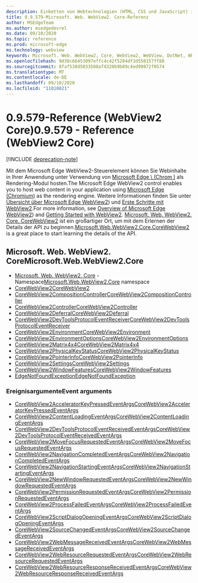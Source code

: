 ```yaml
---
description: Einbetten von Webtechnologien (HTML, CSS und JavaScript) in ihre systemeigenen Anwendungen mit dem Microsoft Edge WebView2-Steuerelement
title: 0.9.579-Microsoft. Web. WebView2. Core-Referenz
author: MSEdgeTeam
ms.author: msedgedevrel
ms.date: 09/10/2020
ms.topic: reference
ms.prod: microsoft-edge
ms.technology: webview
keywords: Microsoft. Web. WebView2, Core, WebView2, WebView, DotNet, WPF, WinForms, APP, Edge, CoreWebView2, CoreWebView2Controller, Browser-Steuerelement, Edge-HTML
ms.openlocfilehash: 9d30c66453097effc4c42f5204df3d550157ff88
ms.sourcegitcommit: 0faf538d5033508af4320b9b89c4ed99872f0574
ms.translationtype: MT
ms.contentlocale: de-DE
ms.lasthandoff: 09/10/2020
ms.locfileid: "11010821"
---
```

# <span data-ttu-id="e9867-104">0.9.579-Reference (WebView2 Core)</span><span class="sxs-lookup"><span data-stu-id="e9867-104">0.9.579 - Reference (WebView2 Core)</span></span>  

[!INCLUDE [deprecation-note](../includes/deprecation-note.md)]

<span data-ttu-id="e9867-105">Mit dem Microsoft Edge WebView2-Steuerelement können Sie Webinhalte in Ihrer Anwendung unter Verwendung von [Microsoft Edge \ (Chrom \)](https://www.microsoftedgeinsider.com) als Rendering-Modul hosten.</span><span class="sxs-lookup"><span data-stu-id="e9867-105">The Microsoft Edge WebView2 control enables you to host web content in your application using [Microsoft Edge \(Chromium\)](https://www.microsoftedgeinsider.com) as the rendering engine.</span></span>  <span data-ttu-id="e9867-106">Weitere Informationen finden Sie unter [Übersicht über Microsoft Edge WebView2](../../index.md)) und [Erste Schritte mit WebView2](../../gettingstarted/win32.md).</span><span class="sxs-lookup"><span data-stu-id="e9867-106">For more information, see [Overview of Microsoft Edge WebView2](../../index.md)) and [Getting Started with WebView2](../../gettingstarted/win32.md).</span></span>  <span data-ttu-id="e9867-107">[Microsoft. Web. WebView2. Core. CoreWebView2](0-9-538/microsoft-web-webview2-core-corewebview2.md) ist ein großartiger Ort, um mit dem Erlernen der Details der API zu beginnen.</span><span class="sxs-lookup"><span data-stu-id="e9867-107">[Microsoft.Web.WebView2.Core.CoreWebView2](0-9-538/microsoft-web-webview2-core-corewebview2.md) is a great place to start learning the details of the API.</span></span>  

## <span data-ttu-id="e9867-108">Microsoft. Web. WebView2. Core</span><span class="sxs-lookup"><span data-stu-id="e9867-108">Microsoft.Web.WebView2.Core</span></span>
*   <span data-ttu-id="e9867-109">[Microsoft. Web. WebView2. Core](0-9-538/namespace-microsoft-web-webview2-core.md) -Namespace</span><span class="sxs-lookup"><span data-stu-id="e9867-109">[Microsoft.Web.WebView2.Core](0-9-538/namespace-microsoft-web-webview2-core.md) namespace</span></span>
*   [<span data-ttu-id="e9867-110">CoreWebView2</span><span class="sxs-lookup"><span data-stu-id="e9867-110">CoreWebView2</span></span>](0-9-538/microsoft-web-webview2-core-corewebview2.md)
*   [<span data-ttu-id="e9867-111">CoreWebView2CompositionController</span><span class="sxs-lookup"><span data-stu-id="e9867-111">CoreWebView2CompositionController</span></span>](0-9-538/microsoft-web-webview2-core-corewebview2compositioncontroller.md)
*   [<span data-ttu-id="e9867-112">CoreWebView2Controller</span><span class="sxs-lookup"><span data-stu-id="e9867-112">CoreWebView2Controller</span></span>](0-9-538/microsoft-web-webview2-core-corewebview2controller.md)
*   [<span data-ttu-id="e9867-113">CoreWebView2Deferral</span><span class="sxs-lookup"><span data-stu-id="e9867-113">CoreWebView2Deferral</span></span>](0-9-538/microsoft-web-webview2-core-corewebview2deferral.md)
*   [<span data-ttu-id="e9867-114">CoreWebView2DevToolsProtocolEventReceiver</span><span class="sxs-lookup"><span data-stu-id="e9867-114">CoreWebView2DevToolsProtocolEventReceiver</span></span>](0-9-538/microsoft-web-webview2-core-corewebview2devtoolsprotocoleventreceiver.md)
*   [<span data-ttu-id="e9867-115">CoreWebView2Environment</span><span class="sxs-lookup"><span data-stu-id="e9867-115">CoreWebView2Environment</span></span>](0-9-538/microsoft-web-webview2-core-corewebview2environment.md)
*   [<span data-ttu-id="e9867-116">CoreWebView2EnvironmentOptions</span><span class="sxs-lookup"><span data-stu-id="e9867-116">CoreWebView2EnvironmentOptions</span></span>](0-9-538/microsoft-web-webview2-core-corewebview2environmentoptions.md)
*   [<span data-ttu-id="e9867-117">CoreWebView2Matrix4x4</span><span class="sxs-lookup"><span data-stu-id="e9867-117">CoreWebView2Matrix4x4</span></span>](0-9-538/microsoft-web-webview2-core-corewebview2matrix4x4.md)
*   [<span data-ttu-id="e9867-118">CoreWebView2PhysicalKeyStatus</span><span class="sxs-lookup"><span data-stu-id="e9867-118">CoreWebView2PhysicalKeyStatus</span></span>](0-9-538/microsoft-web-webview2-core-corewebview2physicalkeystatus.md)
*   [<span data-ttu-id="e9867-119">CoreWebView2PointerInfo</span><span class="sxs-lookup"><span data-stu-id="e9867-119">CoreWebView2PointerInfo</span></span>](0-9-538/microsoft-web-webview2-core-corewebview2pointerinfo.md)
*   [<span data-ttu-id="e9867-120">CoreWebView2Settings</span><span class="sxs-lookup"><span data-stu-id="e9867-120">CoreWebView2Settings</span></span>](0-9-538/microsoft-web-webview2-core-corewebview2settings.md)
*   [<span data-ttu-id="e9867-121">CoreWebView2WindowFeatures</span><span class="sxs-lookup"><span data-stu-id="e9867-121">CoreWebView2WindowFeatures</span></span>](0-9-538/microsoft-web-webview2-core-corewebview2windowfeatures.md)
*   [<span data-ttu-id="e9867-122">EdgeNotFoundException</span><span class="sxs-lookup"><span data-stu-id="e9867-122">EdgeNotFoundException</span></span>](0-9-538/microsoft-web-webview2-core-edgenotfoundexception.md)

### <span data-ttu-id="e9867-123">Ereignisargumente</span><span class="sxs-lookup"><span data-stu-id="e9867-123">Event arguments</span></span>

*   [<span data-ttu-id="e9867-124">CoreWebView2AcceleratorKeyPressedEventArgs</span><span class="sxs-lookup"><span data-stu-id="e9867-124">CoreWebView2AcceleratorKeyPressedEventArgs</span></span>](0-9-538/microsoft-web-webview2-core-corewebview2acceleratorkeypressedeventargs.md)
*   [<span data-ttu-id="e9867-125">CoreWebView2ContentLoadingEventArgs</span><span class="sxs-lookup"><span data-stu-id="e9867-125">CoreWebView2ContentLoadingEventArgs</span></span>](0-9-538/microsoft-web-webview2-core-corewebview2contentloadingeventargs.md)
*   [<span data-ttu-id="e9867-126">CoreWebView2DevToolsProtocolEventReceivedEventArgs</span><span class="sxs-lookup"><span data-stu-id="e9867-126">CoreWebView2DevToolsProtocolEventReceivedEventArgs</span></span>](0-9-538/microsoft-web-webview2-core-corewebview2devtoolsprotocoleventreceivedeventargs.md)
*   [<span data-ttu-id="e9867-127">CoreWebView2MoveFocusRequestedEventArgs</span><span class="sxs-lookup"><span data-stu-id="e9867-127">CoreWebView2MoveFocusRequestedEventArgs</span></span>](0-9-538/microsoft-web-webview2-core-corewebview2movefocusrequestedeventargs.md)
*   [<span data-ttu-id="e9867-128">CoreWebView2NavigationCompletedEventArgs</span><span class="sxs-lookup"><span data-stu-id="e9867-128">CoreWebView2NavigationCompletedEventArgs</span></span>](0-9-538/microsoft-web-webview2-core-corewebview2navigationcompletedeventargs.md)
*   [<span data-ttu-id="e9867-129">CoreWebView2NavigationStartingEventArgs</span><span class="sxs-lookup"><span data-stu-id="e9867-129">CoreWebView2NavigationStartingEventArgs</span></span>](0-9-538/microsoft-web-webview2-core-corewebview2navigationstartingeventargs.md)
*   [<span data-ttu-id="e9867-130">CoreWebView2NewWindowRequestedEventArgs</span><span class="sxs-lookup"><span data-stu-id="e9867-130">CoreWebView2NewWindowRequestedEventArgs</span></span>](0-9-538/microsoft-web-webview2-core-corewebview2newwindowrequestedeventargs.md)
*   [<span data-ttu-id="e9867-131">CoreWebView2PermissionRequestedEventArgs</span><span class="sxs-lookup"><span data-stu-id="e9867-131">CoreWebView2PermissionRequestedEventArgs</span></span>](0-9-538/microsoft-web-webview2-core-corewebview2permissionrequestedeventargs.md)
*   [<span data-ttu-id="e9867-132">CoreWebView2ProcessFailedEventArgs</span><span class="sxs-lookup"><span data-stu-id="e9867-132">CoreWebView2ProcessFailedEventArgs</span></span>](0-9-538/microsoft-web-webview2-core-corewebview2processfailedeventargs.md)
*   [<span data-ttu-id="e9867-133">CoreWebView2ScriptDialogOpeningEventArgs</span><span class="sxs-lookup"><span data-stu-id="e9867-133">CoreWebView2ScriptDialogOpeningEventArgs</span></span>](0-9-538/microsoft-web-webview2-core-corewebview2scriptdialogopeningeventargs.md)
*   [<span data-ttu-id="e9867-134">CoreWebView2SourceChangedEventArgs</span><span class="sxs-lookup"><span data-stu-id="e9867-134">CoreWebView2SourceChangedEventArgs</span></span>](0-9-538/microsoft-web-webview2-core-corewebview2sourcechangedeventargs.md)
*   [<span data-ttu-id="e9867-135">CoreWebView2WebMessageReceivedEventArgs</span><span class="sxs-lookup"><span data-stu-id="e9867-135">CoreWebView2WebMessageReceivedEventArgs</span></span>](0-9-538/microsoft-web-webview2-core-corewebview2webmessagereceivedeventargs.md)
*   [<span data-ttu-id="e9867-136">CoreWebView2WebResourceRequestedEventArgs</span><span class="sxs-lookup"><span data-stu-id="e9867-136">CoreWebView2WebResourceRequestedEventArgs</span></span>](0-9-538/microsoft-web-webview2-core-corewebview2webresourcerequestedeventargs.md)
*   [<span data-ttu-id="e9867-137">CoreWebView2WebResourceResponseReceivedEventArgs</span><span class="sxs-lookup"><span data-stu-id="e9867-137">CoreWebView2WebResourceResponseReceivedEventArgs</span></span>](0-9-538/microsoft-web-webview2-core-corewebview2webresourceresponsereceivedeventargs.md)
